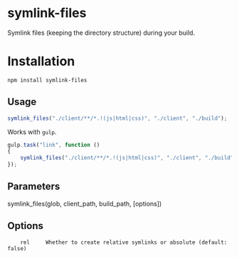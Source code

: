 # symlink-files

Symlink files (keeping the directory structure) during your build.

# Installation

```
npm install symlink-files
```

## Usage

```js
symlink_files("./client/**/*.!(js|html|css)", "./client", "./build");
```

Works with `gulp`.

```js
gulp.task("link", function ()
{
    symlink_files("./client/**/*.!(js|html|css)", "./client", "./build");
});
```

## Parameters
symlink_files(glob, client_path, build_path, [options])

## Options
```
    rel     Whether to create relative symlinks or absolute (default: false)
```
